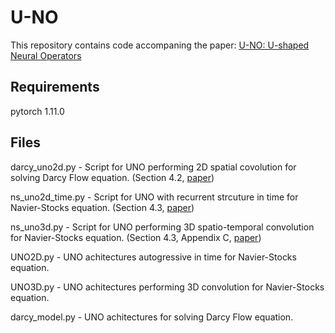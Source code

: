 # U-NO
This repository contains code accompaning the paper: [U-NO: U-shaped Neural Operators](https://arxiv.org/pdf/2204.11127.pdf)
## Requirements
pytorch 1.11.0
## Files
darcy_uno2d.py - Script for  UNO performing 2D spatial covolution for solving Darcy Flow equation. (Section 4.2, [paper](https://arxiv.org/pdf/2204.11127.pdf))

ns_uno2d_time.py - Script for UNO with recurrent strcuture in time for Navier-Stocks equation. (Section 4.3, [paper](https://arxiv.org/pdf/2204.11127.pdf))

ns_uno3d.py - Script for UNO performing 3D spatio-temporal convolution for Navier-Stocks equation. (Section 4.3, Appendix C, [paper](https://arxiv.org/pdf/2204.11127.pdf))

UNO2D.py - UNO achitectures autogressive in time for Navier-Stocks equation.

UNO3D.py - UNO achitectures performing 3D convolution for Navier-Stocks equation.

darcy_model.py - UNO achitectures for solving Darcy Flow equation.

